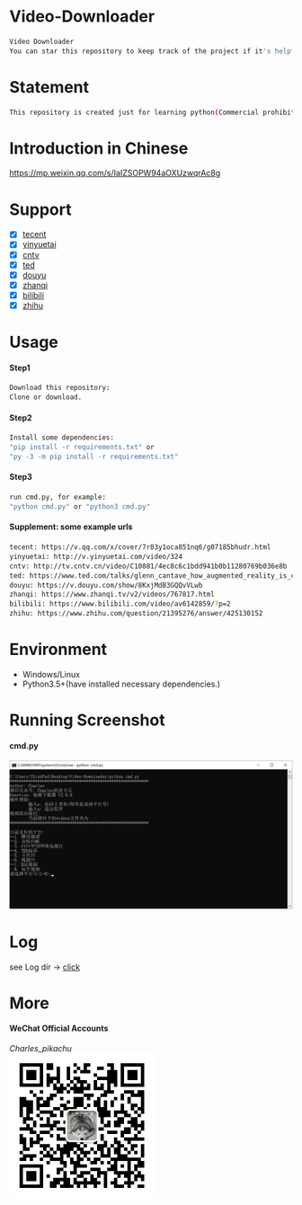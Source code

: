 # Video-Downloader
```sh
Video Downloader  
You can star this repository to keep track of the project if it's helpful for you, thank you for your support.
```

# Statement
```sh
This repository is created just for learning python(Commercial prohibition).
```

# Introduction in Chinese
https://mp.weixin.qq.com/s/IaIZSOPW94aOXUzwqrAc8g

# Support
- [x] [tecent](https://v.qq.com/)
- [x] [yinyuetai](http://www.yinyuetai.com)
- [x] [cntv](http://tv.cntv.cn/)
- [x] [ted](https://www.ted.com/talks?language=zh-cn)
- [x] [douyu](https://www.douyu.com/)
- [x] [zhanqi](https://videos.zhanqi.tv/)
- [x] [bilibili](https://www.bilibili.com/)
- [x] [zhihu](https://www.zhihu.com/)

# Usage
#### Step1
```sh
Download this repository:
Clone or download.
```
#### Step2
```sh
Install some dependencies:  
"pip install -r requirements.txt" or  
"py -3 -m pip install -r requirements.txt"  
```
#### Step3
```sh
run cmd.py, for example:  
"python cmd.py" or "python3 cmd.py"
```
#### Supplement: some example urls
```sh
tecent: https://v.qq.com/x/cover/7r83y1oca851nq6/g07185bhudr.html
yinyuetai: http://v.yinyuetai.com/video/324
cntv: http://tv.cntv.cn/video/C10881/4ec8c6c1bdd941b0b11280769b036e8b
ted: https://www.ted.com/talks/glenn_cantave_how_augmented_reality_is_changing_activism?language=zh-tw
douyu: https://v.douyu.com/show/8KxjMdB3GQQvVLwb
zhanqi: https://www.zhanqi.tv/v2/videos/767817.html
bilibili: https://www.bilibili.com/video/av6142859/?p=2
zhihu: https://www.zhihu.com/question/21395276/answer/425130152
```

# Environment
- Windows/Linux
- Python3.5+(have installed necessary dependencies.)

# Running Screenshot
#### cmd.py
![img](./Screenshot/cmd.png)

# Log
see Log dir → [click](./LOG)

# More
#### WeChat Official Accounts
*Charles_pikachu*  
![img](./Screenshot/pikachu.jpg)